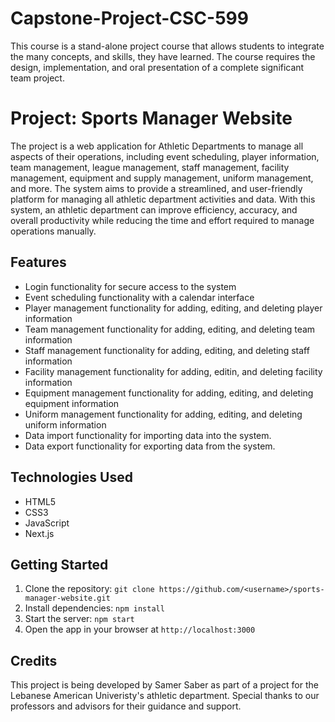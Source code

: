 # Capstone-Project-CSC-599
This course is a stand-alone project course that allows students to integrate the many concepts, and skills, they have learned.  The course requires the design, implementation, and oral presentation of a complete significant team project.

# Project: Sports Manager Website

The project is a web application for Athletic Departments to manage all aspects of their operations, including event scheduling, player information, team management,
league management, staff management, facility management, equipment
and supply management, uniform management, and more. The system aims to
provide a streamlined, and user-friendly platform for managing all athletic department
activities and data. With this system, an athletic department can improve
efficiency, accuracy, and overall productivity while reducing the time and effort required
to manage operations manually.

## Features

- Login functionality for secure access to the system
- Event scheduling functionality with a calendar interface
- Player management functionality for adding, editing, and deleting player information
- Team management functionality for adding, editing, and deleting team information
- Staff management functionality for adding, editing, and deleting staff information
- Facility management functionality for adding, editin, and deleting facility information
- Equipment management functionality for adding, editing, and deleting equipment information
- Uniform management functionality for adding, editing, and deleting uniform information
- Data import functionality for importing data into the system.
- Data export functionality for exporting data from the system.

## Technologies Used

- HTML5
- CSS3
- JavaScript
- Next.js

## Getting Started

1. Clone the repository: `git clone https://github.com/<username>/sports-manager-website.git`
2. Install dependencies: `npm install`
3. Start the server: `npm start`
4. Open the app in your browser at `http://localhost:3000`

## Credits

This project is being developed by Samer Saber as part of a project for the Lebanese American Univeristy's athletic department. Special thanks to our professors and advisors for their guidance and support.

